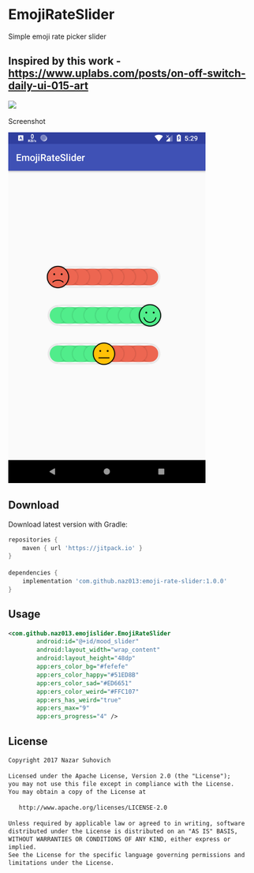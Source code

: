 # EmojiRateSlider
Simple emoji rate picker slider

Inspired by this work - https://www.uplabs.com/posts/on-off-switch-daily-ui-015-art
--------

[![](https://jitpack.io/v/naz013/emoji-rate-slider.svg)](https://jitpack.io/#naz013/emoji-rate-slider)

Screenshot

<img src="https://github.com/naz013/emoji-rate-slider/raw/master/res/screenshot.png" width="400" alt="Screenshot">

Download
--------
Download latest version with Gradle:
```groovy
repositories {
    maven { url 'https://jitpack.io' }
}

dependencies {
    implementation 'com.github.naz013:emoji-rate-slider:1.0.0'
}
```

Usage
-----
```xml
<com.github.naz013.emojislider.EmojiRateSlider
        android:id="@+id/mood_slider"
        android:layout_width="wrap_content"
        android:layout_height="48dp"
        app:ers_color_bg="#fefefe"
        app:ers_color_happy="#51ED8B"
        app:ers_color_sad="#ED6651"
        app:ers_color_weird="#FFC107"
        app:ers_has_weird="true"
        app:ers_max="9"
        app:ers_progress="4" />
```


License
-------

    Copyright 2017 Nazar Suhovich

    Licensed under the Apache License, Version 2.0 (the "License");
    you may not use this file except in compliance with the License.
    You may obtain a copy of the License at

       http://www.apache.org/licenses/LICENSE-2.0

    Unless required by applicable law or agreed to in writing, software
    distributed under the License is distributed on an "AS IS" BASIS,
    WITHOUT WARRANTIES OR CONDITIONS OF ANY KIND, either express or implied.
    See the License for the specific language governing permissions and
    limitations under the License.
